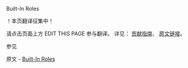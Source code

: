  Built-In Roles

 ！本页翻译征集中！

请点击页面上方 EDIT THIS PAGE 参与翻译。
详见：
[贡献指南]( https://github.com/JinMuInfo/MongoDB-Manual-zh/blob/master/CONTRIBUTING.md )、
[原文链接](  https://docs.mongodb.com/manual/reference/built-in-roles/  )。

 参见

原文 - [Built-In Roles]( https://docs.mongodb.com/manual/reference/built-in-roles/ )

